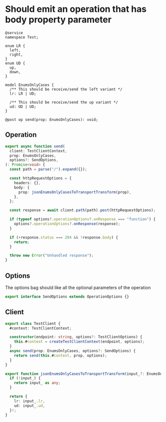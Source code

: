 # Should emit an operation that has body property parameter

```tsp
@service
namespace Test;

enum LR {
  left,
  right,
}
enum UD {
  up,
  down,
}

model EnumsOnlyCases {
  /** This should be receive/send the left variant */
  lr: LR | UD;

  /** This should be receive/send the up variant */
  ud: UD | UD;
}

@post op send(prop: EnumsOnlyCases): void;
```

## Operation

```ts src/api/testClientOperations.ts function send
export async function send(
  client: TestClientContext,
  prop: EnumsOnlyCases,
  options?: SendOptions,
): Promise<void> {
  const path = parse("/").expand({});

  const httpRequestOptions = {
    headers: {},
    body: {
      prop: jsonEnumsOnlyCasesToTransportTransform(prop),
    },
  };

  const response = await client.path(path).post(httpRequestOptions);

  if (typeof options?.operationOptions?.onResponse === "function") {
    options?.operationOptions?.onResponse(response);
  }

  if (+response.status === 204 && !response.body) {
    return;
  }

  throw new Error("Unhandled response");
}
```

## Options

The options bag should like all the optional parameters of the operation

```ts src/api/testClientOperations.ts interface SendOptions
export interface SendOptions extends OperationOptions {}
```

## Client

```ts src/testClient.ts class TestClient
export class TestClient {
  #context: TestClientContext;

  constructor(endpoint: string, options?: TestClientOptions) {
    this.#context = createTestClientContext(endpoint, options);
  }
  async send(prop: EnumsOnlyCases, options?: SendOptions) {
    return send(this.#context, prop, options);
  }
}
```

```ts src/models/serializers.ts function jsonEnumsOnlyCasesToTransportTransform
export function jsonEnumsOnlyCasesToTransportTransform(input_?: EnumsOnlyCases): any {
  if (!input_) {
    return input_ as any;
  }

  return {
    lr: input_.lr,
    ud: input_.ud,
  }!;
}
```
